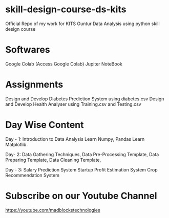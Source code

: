 # skill-design-course-ds-kits
 Official Repo of my work for KITS Guntur Data Analysis using python skill design course 
 
# Softwares
 Google Colab (Access Google Colab)
 Jupiter NoteBook

# Assignments
 Design and Develop Diabetes Prediction System using diabetes.csv
 Design and Develop Health Analyser using Training.csv and Testing.csv

# Day Wise Content
 Day - 1:
 Introduction to Data Analysis
 Learn Numpy, Pandas
 Learn Matplotlib.

 Day- 2:
 Data Gathering Techniques,
 Data Pre-Processing Template,
 Data Preparing Template,
 Data Cleaning Template,

 Day - 3:
 Salary Prediction System
 Startup Profit Estimation System
 Crop Recommendation System


# Subscribe on our Youtube Channel
https://youtube.com/madblockstechnologies

